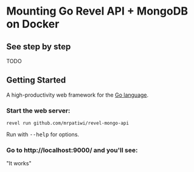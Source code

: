 # Mounting Go Revel API + MongoDB on Docker

## See step by step

TODO

## Getting Started

A high-productivity web framework for the [Go language](http://www.golang.org/).

### Start the web server:

    revel run github.com/mrpatiwi/revel-mongo-api

   Run with <tt>--help</tt> for options.

### Go to http://localhost:9000/ and you'll see:

"It works"
